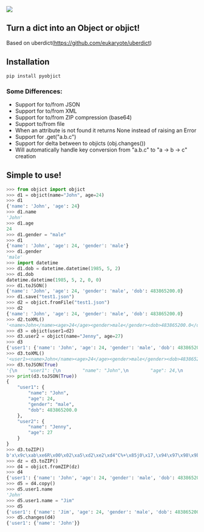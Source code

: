 ![](https://github.com/311labs/objict/workflows/tests/badge.svg)

## Turn a dict into an Object or objict!

Based on uberdict(https://github.com/eukaryote/uberdict)

## Installation

```
pip install pyobjict
```


### Some Differences:

 * Support for to/from JSON
 * Support for to/from XML
 * Support for to/from ZIP compression (base64)
 * Support to/from file
 * When an attribute is not found it returns None instead of raising an Error
 * Support for .get("a.b.c")
 * Support for delta between to objicts (obj.changes())
 * Will automatically handle key conversion from "a.b.c" to "a -> b -> c" creation


## Simple to use!

```python
>>> from objict import objict
>>> d1 = objict(name="John", age=24)
>>> d1
{'name': 'John', 'age': 24}
>>> d1.name
'John'
>>> d1.age
24
>>> d1.gender = "male"
>>> d1
{'name': 'John', 'age': 24, 'gender': 'male'}
>>> d1.gender
'male'
>>> import datetime
>>> d1.dob = datetime.datetime(1985, 5, 2)
>>> d1.dob
datetime.datetime(1985, 5, 2, 0, 0)
>>> d1.toJSON()
{'name': 'John', 'age': 24, 'gender': 'male', 'dob': 483865200.0}
>>> d1.save("test1.json")
>>> d2 = objict.fromFile("test1.json")
>>> d2
{'name': 'John', 'age': 24, 'gender': 'male', 'dob': 483865200.0}
>>> d2.toXML()
'<name>John</name><age>24</age><gender>male</gender><dob>483865200.0</dob>'
>>> d3 = objict(user1=d2)
>>> d3.user2 = objict(name="Jenny", age=27)
>>> d3
{'user1': {'name': 'John', 'age': 24, 'gender': 'male', 'dob': 483865200.0}, 'user2': {'name': 'Jenny', 'age': 27}}
>>> d3.toXML()
'<user1><name>John</name><age>24</age><gender>male</gender><dob>483865200.0</dob></user1><user2><name>Jenny</name><age>27</age></user2>'
>>> d3.toJSON(True)
'{\n    "user1": {\n        "name": "John",\n        "age": 24,\n        "gender": "male",\n        "dob": 483865200.0\n    },\n    "user2": {\n        "name": "Jenny",\n        "age": 27\n    }\n}'
>>> print(d3.toJSON(True))
{
    "user1": {
        "name": "John",
        "age": 24,
        "gender": "male",
        "dob": 483865200.0
    },
    "user2": {
        "name": "Jenny",
        "age": 27
    }
}
>>> d3.toZIP()
b'x\x9c\xab\xe6R\x00\x02\xa5\xd2\xe2\xd4"C%+\x85j0\x17,\x94\x97\x98\x9b\n\x14Q\xf2\xca\xcf\xc8S\xd2A\x88\'\xa6\x83\x84\x8dL\x90\x84\xd2S\xf3RR\x8b@\x8as\x13sR\x91\x15\xa7\xe4\'\x01\x85M,\x8c-\xccL\x8d\x0c\x0c\xf4\x0c\xc0R\xb5:\x08[\x8dp\xd8\x9a\x9a\x97W\x89\xc5Zs\x88\x01\\\xb5\x00^\x1c\'I'
>>> dz = d3.toZIP()
>>> d4 = objict.fromZIP(dz)
>>> d4
{'user1': {'name': 'John', 'age': 24, 'gender': 'male', 'dob': 483865200.0}, 'user2': {'name': 'Jenny', 'age': 27}}
>>> d5 = d4.copy()
>>> d5.user1.name
'John'
>>> d5.user1.name = "Jim"
>>> d5
{'user1': {'name': 'Jim', 'age': 24, 'gender': 'male', 'dob': 483865200.0}, 'user2': {'name': 'Jenny', 'age': 27}}
>>> d5.changes(d4)
{'user1': {'name': 'John'}}

```


